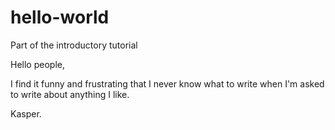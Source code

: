 # hello-world
Part of the introductory tutorial

Hello people,

I find it funny and frustrating that I never know what to write when I'm asked to write about anything I like.

Kasper.
